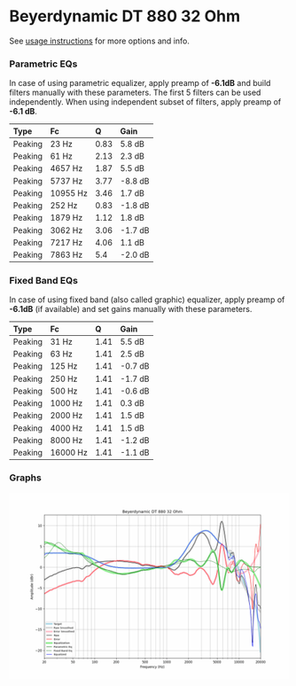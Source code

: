 # Beyerdynamic DT 880 32 Ohm
See [usage instructions](https://github.com/jaakkopasanen/AutoEq#usage) for more options and info.

### Parametric EQs
In case of using parametric equalizer, apply preamp of **-6.1dB** and build filters manually
with these parameters. The first 5 filters can be used independently.
When using independent subset of filters, apply preamp of **-6.1 dB**.

| Type    | Fc       |    Q | Gain    |
|:--------|:---------|:-----|:--------|
| Peaking | 23 Hz    | 0.83 | 5.8 dB  |
| Peaking | 61 Hz    | 2.13 | 2.3 dB  |
| Peaking | 4657 Hz  | 1.87 | 5.5 dB  |
| Peaking | 5737 Hz  | 3.77 | -8.8 dB |
| Peaking | 10955 Hz | 3.46 | 1.7 dB  |
| Peaking | 252 Hz   | 0.83 | -1.8 dB |
| Peaking | 1879 Hz  | 1.12 | 1.8 dB  |
| Peaking | 3062 Hz  | 3.06 | -1.7 dB |
| Peaking | 7217 Hz  | 4.06 | 1.1 dB  |
| Peaking | 7863 Hz  | 5.4  | -2.0 dB |

### Fixed Band EQs
In case of using fixed band (also called graphic) equalizer, apply preamp of **-6.1dB**
(if available) and set gains manually with these parameters.

| Type    | Fc       |    Q | Gain    |
|:--------|:---------|:-----|:--------|
| Peaking | 31 Hz    | 1.41 | 5.5 dB  |
| Peaking | 63 Hz    | 1.41 | 2.5 dB  |
| Peaking | 125 Hz   | 1.41 | -0.7 dB |
| Peaking | 250 Hz   | 1.41 | -1.7 dB |
| Peaking | 500 Hz   | 1.41 | -0.6 dB |
| Peaking | 1000 Hz  | 1.41 | 0.3 dB  |
| Peaking | 2000 Hz  | 1.41 | 1.5 dB  |
| Peaking | 4000 Hz  | 1.41 | 1.5 dB  |
| Peaking | 8000 Hz  | 1.41 | -1.2 dB |
| Peaking | 16000 Hz | 1.41 | -1.1 dB |

### Graphs
![](./Beyerdynamic%20DT%20880%2032%20Ohm.png)